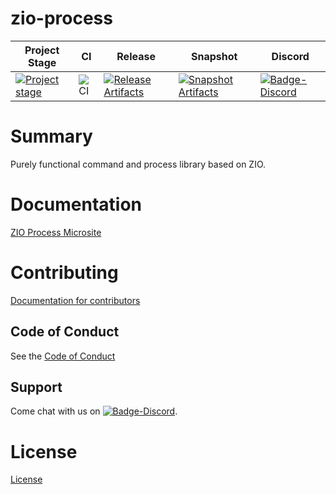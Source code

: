# zio-process

| Project Stage | CI | Release | Snapshot | Discord |
| --- | --- | --- | --- | --- |
| [![Project stage][Stage]][Stage-Page] | ![CI][Badge-CI] | [![Release Artifacts][Badge-SonatypeReleases]][Link-SonatypeReleases] | [![Snapshot Artifacts][Badge-SonatypeSnapshots]][Link-SonatypeSnapshots] | [![Badge-Discord]][Link-Discord] |

# Summary
Purely functional command and process library based on ZIO.

# Documentation
[ZIO Process Microsite](https://zio.github.io/zio-process/)

# Contributing
[Documentation for contributors](https://zio.github.io/zio-process/docs/about/about_contributing)

## Code of Conduct

See the [Code of Conduct](https://zio.github.io/zio-process/docs/about/about_coc)

## Support

Come chat with us on [![Badge-Discord]][Link-Discord].


# License
[License](LICENSE)

[Badge-CI]: https://github.com/zio/zio-process/workflows/CI/badge.svg
[Badge-Discord]: https://img.shields.io/discord/629491597070827530?logo=discord "chat on discord"
[Badge-SonatypeReleases]: https://img.shields.io/nexus/r/https/oss.sonatype.org/dev.zio/zio-process_2.12.svg "Sonatype Releases"
[Badge-SonatypeSnapshots]: https://img.shields.io/nexus/s/https/oss.sonatype.org/dev.zio/zio-process_2.12.svg "Sonatype Snapshots"
[Link-Discord]: https://discord.gg/2ccFBr4 "Discord"
[Link-SonatypeReleases]: https://oss.sonatype.org/content/repositories/releases/dev/zio/zio-process_2.12/ "Sonatype Releases"
[Link-SonatypeSnapshots]: https://oss.sonatype.org/content/repositories/snapshots/dev/zio/zio-process_2.12/ "Sonatype Snapshots"
[Stage]: https://img.shields.io/badge/Project%20Stage-Production%20Ready-brightgreen.svg
[Stage-Page]: https://github.com/zio/zio/wiki/Project-Stages

